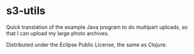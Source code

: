 # s3-utils

Quick translation of the example Java program to do multipart uploads, so that 
I can upload my large photo archives.

Distributed under the Eclipse Public License, the same as Clojure.
